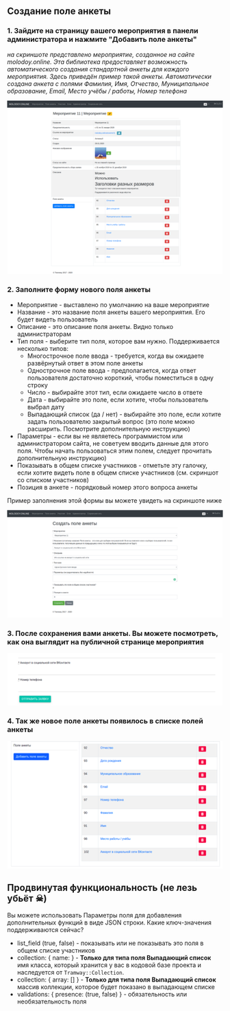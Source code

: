 ## Создание поле анкеты

### 1. Зайдите на страницу вашего мероприятия в панели администратора и нажмите "Добавить поле анкеты"

*на скриншоте представлено мероприятие, созданное на сайте molodoy.online. Эта библиотека предоставляет возможность автоматического создания стандартной анкеты для каждого мероприятия. Здесь приведён пример такой анкеты. Автоматически создана анкета с полями Фамилия, Имя, Отчество, Муниципальное образование, Email, Место учёбы / работы, Номер телефона*

![screen-4](https://raw.githubusercontent.com/ulmic/tramway-dev/develop/tramway-event/docs/russian/screens/4.png)

### 2. Заполните форму нового поля анкеты

* Мероприятие - выставлено по умолчанию на ваше мероприятие
* Название - это название поля анкеты вашего мероприятия. Его будет видеть пользователь
* Описание - это описание поля анкеты. Видно только администраторам
* Тип поля - выберите тип поля, которое вам нужно. Поддерживается несколько типов:
  * Многострочное поле ввода - требуется, когда вы ожидаете развёрнутый ответ в этом поле анкеты
  * Однострочное поле ввода - предполагается, когда ответ пользователя достаточно короткий, чтобы поместиться в одну строку
  * Число - выбирайте этот тип, если ожидаете число в ответе
  * Дата - выбирайте это поле, если хотите, чтобы пользователь выбрал дату
  * Выпадающий список (да / нет) - выбирайте это поле, если хотите задать пользователю закрытый вопрос (это поле можно расширить. Посмотрите дополнительную инструкцию)
* Параметры - если вы не являетесь программистом или администратором сайта, не советуем вводить данные для этого поля. Чтобы начать пользоваться этим полем, следует прочитать дополнительную инструкцию)
* Показывать в общем списке участников - отметьте эту галочку, если хотите видеть поле в общем списке участников (см. скриншот со списком участников)
* Позиция в анкете - порядковый номер этого вопроса анкеты

Пример заполнения этой формы вы можете увидеть на скриншоте ниже

![screen-6](https://raw.githubusercontent.com/ulmic/tramway-dev/develop/tramway-event/docs/russian/screens/6.png)

### 3. После сохранения вами анкеты. Вы можете посмотреть, как она выглядит на публичной странице мероприятия

![screen-8](https://raw.githubusercontent.com/ulmic/tramway-dev/develop/tramway-event/docs/russian/screens/8.png)

### 4. Так же новое поле анкеты появилось в списке полей анкеты

![screen-7](https://raw.githubusercontent.com/ulmic/tramway-dev/develop/tramway-event/docs/russian/screens/7.png)

## Продвинутая функциональность (не лезь убьёт ☠)

Вы можете использовать Параметры поля для добавления дополнительных функций в виде JSON строки. Какие ключ-значения поддерживаются сейчас?

* list_field (true, false) - показывать или не показывать это поля в общем списке участников
* collection: { name: } -  **Только для типа поля Выпадающий список** имя класса, который хранится у вас в кодовой базе проекта и наследуется от `Tramway::Collection`.
* collection: { array: [] } - **Только для типа поля Выпадающий список** массив коллекции, которое будет показано в выпадающем списке
* validations: { presence: (true, false) } - обязательность или необязательность поля
